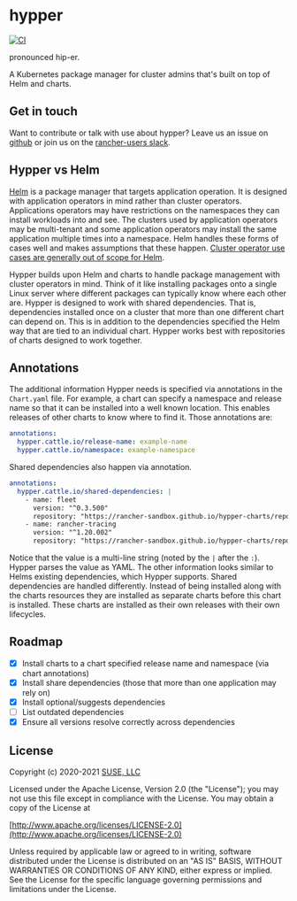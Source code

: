 # hypper

[![CI](https://github.com/rancher-sandbox/hypper/actions/workflows/ci.yml/badge.svg?branch=main)](https://github.com/rancher-sandbox/hypper/actions/workflows/ci.yml)

pronounced hip-er.

A Kubernetes package manager for cluster admins that's built on top of Helm and charts.

## Get in touch

Want to contribute or talk with use about hypper? Leave us an issue on [github](https://github.com/rancher-sandbox/hypper/issues) or join us on the [rancher-users slack](https://slack.com/app_redirect?channel=C01V9NSD308).

## Hypper vs Helm

[Helm](https://helm.sh) is a package manager that targets application operation. It is designed with application operators in mind rather than cluster operators. Applications operators may have restrictions on the namespaces they can install workloads into and see. The clusters used by application operators may be multi-tenant and some application operators may install the same application multiple times into a namespace. Helm handles these forms of cases well and makes assumptions that these happen. [Cluster operator use cases are generally out of scope for Helm](https://github.com/helm/community/blob/main/user-profiles.md).

Hypper builds upon Helm and charts to handle package management with cluster operators in mind. Think of it like installing packages onto a single Linux server where different packages can typically know where each other are. Hypper is designed to work with shared dependencies. That is, dependencies installed once on a cluster that more than one different chart can depend on. This is in addition to the dependencies specified the Helm way that are tied to an individual chart. Hypper works best with repositories of charts designed to work together.

## Annotations

The additional information Hypper needs is specified via annotations in the `Chart.yaml` file. For example, a chart can specify a namespace and release name so that it can be installed into a well known location. This enables releases of other charts to know where to find it. Those annotations are:

```yaml
annotations:
  hypper.cattle.io/release-name: example-name
  hypper.cattle.io/namespace: example-namespace
```

Shared dependencies also happen via annotation.

```yaml
annotations:
  hypper.cattle.io/shared-dependencies: |
    - name: fleet
      version: "^0.3.500"
      repository: "https://rancher-sandbox.github.io/hypper-charts/repo"
    - name: rancher-tracing
      version: "^1.20.002"
      repository: "https://rancher-sandbox.github.io/hypper-charts/repo"
```

Notice that the value is a multi-line string (noted by the `|` after the `:`). Hypper parses the value as YAML. The other information looks similar to Helms existing dependencies, which Hypper supports. Shared dependencies are handled differently. Instead of being installed along with the charts resources they are installed as separate charts before this chart is installed. These charts are installed as their own releases with their own lifecycles.

## Roadmap

- [x] Install charts to a chart specified release name and namespace (via chart annotations)
- [x] Install share dependencies (those that more than one application may rely on)
- [x] Install optional/suggests dependencies
- [ ] List outdated dependencies
- [x] Ensure all versions resolve correctly across dependencies

## License

Copyright (c) 2020-2021 [SUSE, LLC](http://suse.com)

Licensed under the Apache License, Version 2.0 (the "License");
you may not use this file except in compliance with the License.
You may obtain a copy of the License at

[http://www.apache.org/licenses/LICENSE-2.0](http://www.apache.org/licenses/LICENSE-2.0)

Unless required by applicable law or agreed to in writing, software
distributed under the License is distributed on an "AS IS" BASIS,
WITHOUT WARRANTIES OR CONDITIONS OF ANY KIND, either express or implied.
See the License for the specific language governing permissions and
limitations under the License.
